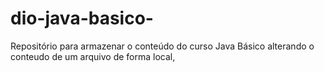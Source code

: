 # dio-java-basico-
Repositório para armazenar o conteúdo do curso Java Básico
alterando o conteudo de um arquivo de forma local,





